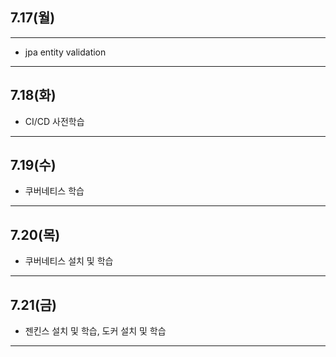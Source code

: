 ## 7.17(월)
---
- jpa entity validation
---
## 7.18(화)
- CI/CD 사전학습
---
## 7.19(수)
- 쿠버네티스 학습
---
## 7.20(목)
- 쿠버네티스 설치 및 학습
---
## 7.21(금)
- 젠킨스 설치 및 학습, 도커 설치 및 학습
---
